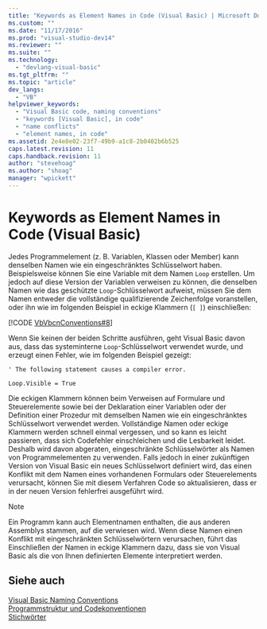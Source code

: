 ```yaml
---
title: "Keywords as Element Names in Code (Visual Basic) | Microsoft Docs"
ms.custom: ""
ms.date: "11/17/2016"
ms.prod: "visual-studio-dev14"
ms.reviewer: ""
ms.suite: ""
ms.technology: 
  - "devlang-visual-basic"
ms.tgt_pltfrm: ""
ms.topic: "article"
dev_langs: 
  - "VB"
helpviewer_keywords: 
  - "Visual Basic code, naming conventions"
  - "keywords [Visual Basic], in code"
  - "name conflicts"
  - "element names, in code"
ms.assetid: 2e4e8e02-23f7-49b9-a1c8-2b0402b6b525
caps.latest.revision: 11
caps.handback.revision: 11
author: "stevehoag"
ms.author: "shoag"
manager: "wpickett"
---
```

# Keywords as Element Names in Code (Visual Basic)
Jedes Programmelement \(z. B. Variablen, Klassen oder Member\) kann denselben Namen wie ein eingeschränktes Schlüsselwort haben.  Beispielsweise können Sie eine Variable mit dem Namen `Loop` erstellen.  Um jedoch auf diese Version der Variablen verweisen zu können, die denselben Namen wie das geschützte `Loop`\-Schlüsselwort aufweist, müssen Sie dem Namen entweder die vollständige qualifizierende Zeichenfolge voranstellen, oder ihn wie im folgenden Beispiel in eckige Klammern \(`[ ]`\) einschließen:  
  
 [!CODE [VbVbcnConventions#8](../CodeSnippet/VS_Snippets_VBCSharp/VbVbcnConventions#8)]  
  
 Wenn Sie keinen der beiden Schritte ausführen, geht Visual Basic davon aus, dass das systeminterne `Loop`\-Schlüsselwort verwendet wurde, und erzeugt einen Fehler, wie im folgenden Beispiel gezeigt:  
  
 `' The following statement causes a compiler error.`  
  
 `Loop.Visible = True`  
  
 Die eckigen Klammern können beim Verweisen auf Formulare und Steuerelemente sowie bei der Deklaration einer Variablen oder der Definition einer Prozedur mit demselben Namen wie ein eingeschränktes Schlüsselwort verwendet werden.  Vollständige Namen oder eckige Klammern werden schnell einmal vergessen, und so kann es leicht passieren, dass sich Codefehler einschleichen und die Lesbarkeit leidet.  Deshalb wird davon abgeraten, eingeschränkte Schlüsselwörter als Namen von Programmelementen zu verwenden.  Falls jedoch in einer zukünftigen Version von Visual Basic ein neues Schlüsselwort definiert wird, das einen Konflikt mit dem Namen eines vorhandenen Formulars oder Steuerelements verursacht, können Sie mit diesem Verfahren Code so aktualisieren, dass er in der neuen Version fehlerfrei ausgeführt wird.  
  
> [!NOTE]
>  Ein Programm kann auch Elementnamen enthalten, die aus anderen Assemblys stammen, auf die verwiesen wird.  Wenn diese Namen einen Konflikt mit eingeschränkten Schlüsselwörtern verursachen, führt das Einschließen der Namen in eckige Klammern dazu, dass sie von Visual Basic als die von Ihnen definierten Elemente interpretiert werden.  
  
## Siehe auch  
 [Visual Basic Naming Conventions](../../../visual-basic/programming-guide/program-structure/naming-conventions.md)   
 [Programmstruktur und Codekonventionen](../../../visual-basic/programming-guide/program-structure/program-structure-and-code-conventions.md)   
 [Stichwörter](../../../visual-basic/language-reference/keywords/index.md)